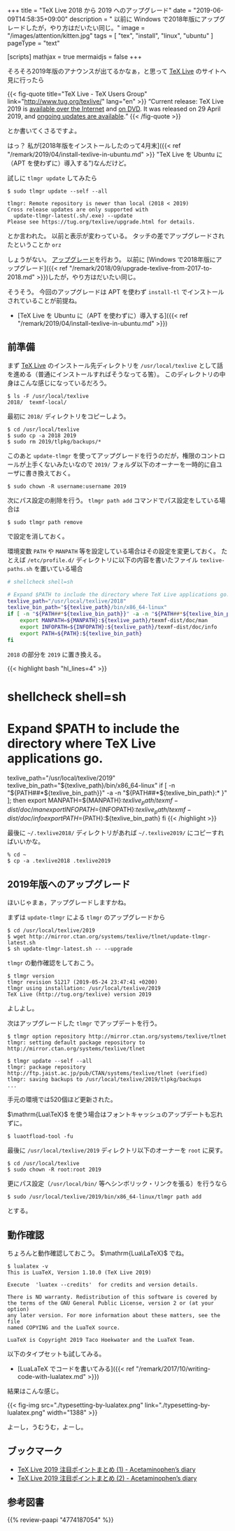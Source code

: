 +++
title = "TeX Live 2018 から 2019 へのアップグレード"
date =  "2019-06-09T14:58:35+09:00"
description = " 以前に Windows で2018年版にアップグレードしたが，やり方はだいたい同じ。"
image = "/images/attention/kitten.jpg"
tags = [ "tex", "install", "linux", "ubuntu" ]
pageType = "text"

[scripts]
  mathjax = true
  mermaidjs = false
+++

そろそろ2019年版のアナウンスが出てるかなぁ，と思って [TeX Live] のサイトへ見に行ったら

{{< fig-quote title="TeX Live - TeX Users Group" link="http://www.tug.org/texlive/" lang="en" >}}
<q>Current release: TeX Live 2019 is <a href="http://www.tug.org/texlive/acquire.html">available over the Internet</a> and <a href="http://www.tug.org/texlive/acquire-dvd.html">on DVD</a>. It was released on 29 April 2019, and <a href="http://www.tug.org/texlive/pkginstall.html">ongoing updates are available</a>.</q>
{{< /fig-quote >}}

とか書いてくさるですよ。

はっ？ 私が[2018年版をインストールしたのって4月末]({{< ref "/remark/2019/04/install-texlive-in-ubuntu.md" >}} "TeX Live を Ubuntu に（APT を使わずに）導入する")なんだけど。

試しに `tlmgr update` してみたら

```
$ sudo tlmgr update --self --all

tlmgr: Remote repository is newer than local (2018 < 2019)
Cross release updates are only supported with
  update-tlmgr-latest(.sh/.exe) --update
Please see https://tug.org/texlive/upgrade.html for details.
```

とか言われた。
以前と表示が変わっている。
タッチの差でアップグレードされたということか `orz`

しょうがない。
[アップグレード](http://www.tug.org/texlive/upgrade.html "Upgrade - TeX Live - TeX Users Group")を行おう。
以前に [Windows で2018年版にアップグレード]({{< ref "/remark/2018/09/upgrade-texlive-from-2017-to-2018.md" >}})したが，やり方はだいたい同じ。

そうそう。
今回のアップグレードは APT を使わず `install-tl` でインストールされていることが前提ね。

- [TeX Live を Ubuntu に（APT を使わずに）導入する]({{< ref "/remark/2019/04/install-texlive-in-ubuntu.md" >}})

## 前準備

まず [TeX Live] のインストール先ディレクトリを `/usr/local/texlive` として話を進める（普通にインストールすればそうなってる筈）。
このディレクトリの中身はこんな感じになっているだろう。

```text
$ ls -F /usr/local/texlive
2018/  texmf-local/
```

最初に `2018/` ディレクトリをコピーしよう。

```text
$ cd /usr/local/texlive
$ sudo cp -a 2018 2019
$ sudo rm 2019/tlpkg/backups/*
```

このあと `update-tlmgr` を使ってアップグレードを行うのだが，権限のコントロールが上手くないみたいなので `2019/` フォルダ以下のオーナーを一時的に自ユーザに書き換えておく。

```text
$ sudo chown -R username:username 2019
```

次にパス設定の削除を行う。
`tlmgr path add` コマンドでパス設定をしている場合は

```text
$ sudo tlmgr path remove
```

で設定を消しておく。

環境変数 `PATH` や `MANPATH` 等を設定している場合はその設定を変更しておく。
たとえば  `/etc/profile.d/` ディレクトリに以下の内容を書いたファイル `texlive-paths.sh` を置いている場合

```bash
# shellcheck shell=sh

# Expand $PATH to include the directory where TeX Live applications go.
texlive_path="/usr/local/texlive/2018"
texlive_bin_path="${texlive_path}/bin/x86_64-linux"
if [ -n "${PATH##*${texlive_bin_path}}" -a -n "${PATH##*${texlive_bin_path}:*}" ]; then
    export MANPATH=${MANPATH}:${texlive_path}/texmf-dist/doc/man
    export INFOPATH=${INFOPATH}:${texlive_path}/texmf-dist/doc/info
    export PATH=${PATH}:${texlive_bin_path}
fi
```

`2018` の部分を `2019` に置き換える。

{{< highlight bash "hl_lines=4" >}}
# shellcheck shell=sh

# Expand $PATH to include the directory where TeX Live applications go.
texlive_path="/usr/local/texlive/2019"
texlive_bin_path="${texlive_path}/bin/x86_64-linux"
if [ -n "${PATH##*${texlive_bin_path}}" -a -n "${PATH##*${texlive_bin_path}:* }" ]; then
    export MANPATH=${MANPATH}:${texlive_path}/texmf-dist/doc/man
    export INFOPATH=${INFOPATH}:${texlive_path}/texmf-dist/doc/info
    export PATH=${PATH}:${texlive_bin_path}
fi
{{< /highlight >}}

最後に `~/.texlive2018/` ディレクトリがあれば `~/.texlive2019/` にコピーすればいいかな。

```text
% cd ~
$ cp -a .texlive2018 .texlive2019
```

## 2019年版へのアップグレード

ほいじゃまぁ，アップグレードしますかね。

まずは `update-tlmgr` による `tlmgr` のアップグレードから

```text
$ cd /usr/local/texlive/2019
$ wget http://mirror.ctan.org/systems/texlive/tlnet/update-tlmgr-latest.sh
$ sh update-tlmgr-latest.sh -- --upgrade
```

`tlmgr` の動作確認をしておこう。

```text
$ tlmgr version
tlmgr revision 51217 (2019-05-24 23:47:41 +0200)
tlmgr using installation: /usr/local/texlive/2019
TeX Live (http://tug.org/texlive) version 2019
```

よしよし。

次はアップグレードした `tlmgr` でアップデートを行う。

```text
$ tlmgr option repository http://mirror.ctan.org/systems/texlive/tlnet
tlmgr: setting default package repository to http://mirror.ctan.org/systems/texlive/tlnet

$ tlmgr update --self --all
tlmgr: package repository http://ftp.jaist.ac.jp/pub/CTAN/systems/texlive/tlnet (verified)
tlmgr: saving backups to /usr/local/texlive/2019/tlpkg/backups
...
```

手元の環境では520個ほど更新された。

$\mathrm{Lua\TeX}$ を使う場合はフォントキャッシュのアップデートも忘れずに。

```text
$ luaotfload-tool -fu
```

最後に `/usr/local/texlive/2019` ディレクトリ以下のオーナーを `root` に戻す。

```text
$ cd /usr/local/texlive
$ sudo chown -R root:root 2019
```

更にパス設定（`/usr/local/bin/` 等へシンボリック・リンクを張る）を行うなら

```text
$ sudo /usr/local/texlive/2019/bin/x86_64-linux/tlmgr path add
```

とする。

## 動作確認

ちょろんと動作確認しておこう。
$\mathrm{Lua\LaTeX}$ でね。

```text
$ lualatex -v
This is LuaTeX, Version 1.10.0 (TeX Live 2019)

Execute  'luatex --credits'  for credits and version details.

There is NO warranty. Redistribution of this software is covered by
the terms of the GNU General Public License, version 2 or (at your option)
any later version. For more information about these matters, see the file
named COPYING and the LuaTeX source.

LuaTeX is Copyright 2019 Taco Hoekwater and the LuaTeX Team.
```

以下のタイプセットも試してみる。

- [LuaLaTeX でコードを書いてみる]({{< ref "/remark/2017/10/writing-code-with-lualatex.md" >}})

結果はこんな感じ。

{{< fig-img src="./typesetting-by-lualatex.png" link="./typesetting-by-lualatex.png" width="1388" >}}

よーし，うむうむ，よーし。

## ブックマーク

- [TeX Live 2019 注目ポイントまとめ (1) - Acetaminophen’s diary](http://acetaminophen.hatenablog.com/entry/tl2019-01)
- [TeX Live 2019 注目ポイントまとめ (2) - Acetaminophen’s diary](http://acetaminophen.hatenablog.com/entry/tl2019-02)

[Ubuntu]: https://www.ubuntu.com/ "The leading operating system for PCs, IoT devices, servers and the cloud | Ubuntu"
[TeX Live]: http://www.tug.org/texlive/ "TeX Live - TeX Users Group"

## 参考図書

{{% review-paapi "4774187054" %}} <!-- [改訂第7版]LaTeX2ε美文書作成入門 -->
